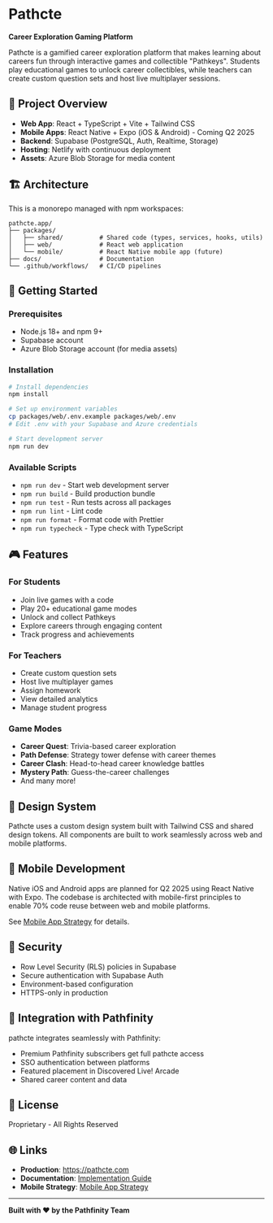 # Pathcte

**Career Exploration Gaming Platform**

Pathcte is a gamified career exploration platform that makes learning about careers fun through interactive games and collectible "Pathkeys". Students play educational games to unlock career collectibles, while teachers can create custom question sets and host live multiplayer sessions.

## 🎯 Project Overview

- **Web App**: React + TypeScript + Vite + Tailwind CSS
- **Mobile Apps**: React Native + Expo (iOS & Android) - Coming Q2 2025
- **Backend**: Supabase (PostgreSQL, Auth, Realtime, Storage)
- **Hosting**: Netlify with continuous deployment
- **Assets**: Azure Blob Storage for media content

## 🏗️ Architecture

This is a monorepo managed with npm workspaces:

```
pathcte.app/
├── packages/
│   ├── shared/          # Shared code (types, services, hooks, utils)
│   ├── web/             # React web application
│   └── mobile/          # React Native mobile app (future)
├── docs/                # Documentation
└── .github/workflows/   # CI/CD pipelines
```

## 🚀 Getting Started

### Prerequisites

- Node.js 18+ and npm 9+
- Supabase account
- Azure Blob Storage account (for media assets)

### Installation

```bash
# Install dependencies
npm install

# Set up environment variables
cp packages/web/.env.example packages/web/.env
# Edit .env with your Supabase and Azure credentials

# Start development server
npm run dev
```

### Available Scripts

- `npm run dev` - Start web development server
- `npm run build` - Build production bundle
- `npm run test` - Run tests across all packages
- `npm run lint` - Lint code
- `npm run format` - Format code with Prettier
- `npm run typecheck` - Type check with TypeScript

## 🎮 Features

### For Students
- Join live games with a code
- Play 20+ educational game modes
- Unlock and collect Pathkeys
- Explore careers through engaging content
- Track progress and achievements

### For Teachers
- Create custom question sets
- Host live multiplayer games
- Assign homework
- View detailed analytics
- Manage student progress

### Game Modes
- **Career Quest**: Trivia-based career exploration
- **Path Defense**: Strategy tower defense with career themes
- **Career Clash**: Head-to-head career knowledge battles
- **Mystery Path**: Guess-the-career challenges
- And many more!

## 🎨 Design System

Pathcte uses a custom design system built with Tailwind CSS and shared design tokens. All components are built to work seamlessly across web and mobile platforms.

## 📱 Mobile Development

Native iOS and Android apps are planned for Q2 2025 using React Native with Expo. The codebase is architected with mobile-first principles to enable 70% code reuse between web and mobile platforms.

See [Mobile App Strategy](./docs/Pathcte_Mobile_App_Strategy.md) for details.

## 🔐 Security

- Row Level Security (RLS) policies in Supabase
- Secure authentication with Supabase Auth
- Environment-based configuration
- HTTPS-only in production

## 🤝 Integration with Pathfinity

pathcte integrates seamlessly with Pathfinity:
- Premium Pathfinity subscribers get full pathcte access
- SSO authentication between platforms
- Featured placement in Discovered Live! Arcade
- Shared career content and data

## 📄 License

Proprietary - All Rights Reserved

## 🌐 Links

- **Production**: https://pathcte.com
- **Documentation**: [Implementation Guide](./docs/Pathcte_Implementation_Guide_Claude_Code.md)
- **Mobile Strategy**: [Mobile App Strategy](./docs/Pathcte_Mobile_App_Strategy.md)

---

**Built with ❤️ by the Pathfinity Team**
